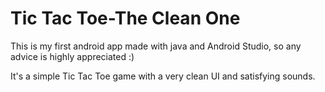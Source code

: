 # Tic Tac Toe-The Clean One

This is my first android app made with java and Android Studio, so any advice is highly appreciated :)

It's a simple Tic Tac Toe game with a very clean UI and satisfying sounds.
